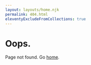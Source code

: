 ```yaml
---
layout: layouts/home.njk
permalink: 404.html
eleventyExcludeFromCollections: true
---
```

# Oops.

Page not found. Go <a href="{{ '/' | url }}">home</a>.
